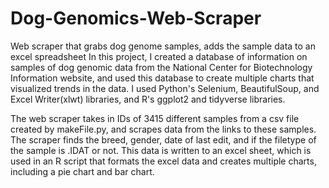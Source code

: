 # Dog-Genomics-Web-Scraper
Web scraper that grabs dog genome samples, adds the sample data to an excel spreadsheet
In this project, I created a database of information on samples of dog genomic data from the National Center for Biotechnology Information website, and used this database to create multiple charts that visualized trends in the data.  I used Python's Selenium, BeautifulSoup, and Excel Writer(xlwt) libraries, and R's ggplot2 and tidyverse libraries.  

  The web scraper takes in IDs of 3415 different samples from a csv file created by makeFile.py, and scrapes data from the links to these samples.  The scraper finds the breed, gender, date of last edit, and if the filetype of the sample is .IDAT or not.  This data is written to an excel sheet, which is used in an R script that formats the excel data and creates multiple charts, including a pie chart and bar chart.
